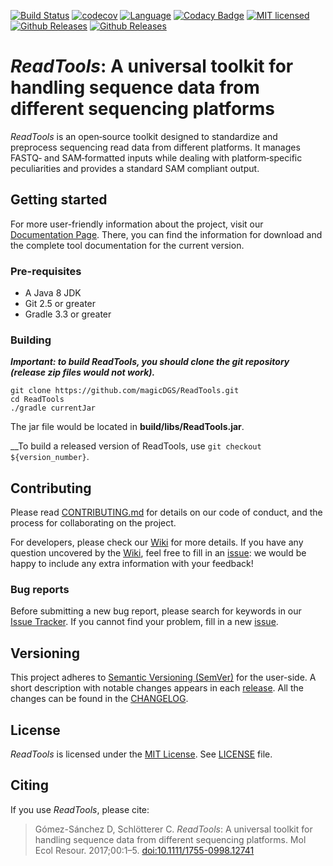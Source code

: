 [![Build Status](https://travis-ci.org/magicDGS/ReadTools.svg?branch=master)](https://travis-ci.org/magicDGS/ReadTools)
[![codecov](https://codecov.io/gh/magicDGS/ReadTools/branch/master/graph/badge.svg)](https://codecov.io/gh/magicDGS/ReadTools)
[![Language](http://img.shields.io/badge/language-java-brightgreen.svg)](https://www.java.com/)
[![Codacy Badge](https://api.codacy.com/project/badge/Grade/dd842750e7a74112870a5156a24a8cbf)](https://www.codacy.com/app/daniel-gomez-sanchez/ReadTools?utm_source=github.com&amp;utm_medium=referral&amp;utm_content=magicDGS/ReadTools&amp;utm_campaign=Badge_Grade)
[![MIT licensed](https://img.shields.io/badge/license-MIT-blue.svg)][mit-license]
[![Github Releases](https://img.shields.io/github/release/magicDGS/ReadTools.svg?logo=github)](https://github.com/magicDGS/ReadTools/releases/latest)
[![Github Releases](https://img.shields.io/github/downloads/atom/atom/total.svg?logo=github)](http://www.somsubhra.com/github-release-stats/?username=magicDGS&repository=ReadTools)

# _ReadTools_: A universal toolkit for handling sequence data from different sequencing platforms

_ReadTools_ is an open‐source toolkit designed to standardize and preprocess
sequencing read data from different platforms. It manages FASTQ‐ and
SAM‐formatted inputs while dealing with platform‐specific peculiarities and
provides a standard SAM compliant output.


## Getting started

For more user-friendly information about the project, visit our
[Documentation Page][documentation-page]. There, you can find the information
for download and the complete tool documentation for the current version.

### Pre-requisites

- A Java 8 JDK
- Git 2.5 or greater
- Gradle 3.3 or greater

### Building

_**Important: to build ReadTools, you should clone the git repository (release
zip files would not work).**_

```
git clone https://github.com/magicDGS/ReadTools.git
cd ReadTools
./gradle currentJar
```

The jar file would be located in __build/libs/ReadTools.jar__.

__To build a released version of ReadTools, use `git checkout ${version_number}`.


## Contributing

Please read [CONTRIBUTING.md](https://github.com/magicDGS/ReadTools/blob/master/CONTRIBUTING.md)
for details on our code of conduct, and the process for collaborating on the project.

For developers, please check our [Wiki][wiki-page] for more details. If you have any question
uncovered by the [Wiki][wiki-page], feel free to fill in an [issue][issue_tracker]: we would
be happy to include any extra information with your feedback!

### Bug reports

Before submitting a new bug report, please search for keywords in our
[Issue Tracker][issue_tracker]. If you cannot find your problem, fill in
a new [issue][issue_tracker].


## Versioning

This project adheres to [Semantic Versioning (SemVer)](http://semver.org/) for the user-side.
A short description with notable changes appears in each [release](https://github.com/magicDGS/ReadTools/releases).
All the changes can be found in the [CHANGELOG](https://github.com/magicDGS/ReadTools/blob/master/CHANGELOG.md).


## License

_ReadTools_ is licensed under the [MIT License][mit-license]. See [LICENSE](https://github.com/magicDGS/ReadTools/blob/master/LICENSE) file.


## Citing

If you use _ReadTools_, please cite:

> Gómez-Sánchez D, Schlötterer C. _ReadTools_: A universal toolkit for handling sequence data from
different sequencing platforms. Mol Ecol Resour. 2017;00:1–5.
[doi:10.1111/1755-0998.12741](http://onlinelibrary.wiley.com/doi/10.1111/1755-0998.12741/abstract)

[mit-license]: https://opensource.org/licenses/MIT
[documentation-page]: http://magicdgs.github.io/ReadTools/
[issue_tracker]: https://github.com/magicDGS/ReadTools/issues
[wiki-page]: https://github.com/magicDGS/ReadTools/wiki

